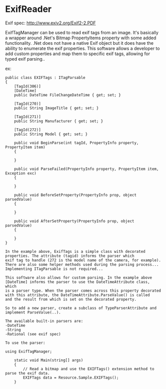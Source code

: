 # ExifReader

Exif spec: http://www.exiv2.org/Exif2-2.PDF

ExifTagManager can be used to read exif tags from an image. It's basically a wrapper around .Net's Bitmap PropertyItems property 
with some added functionality. .Net does not have a native Exif object but it does have the ability to enumerate the exif properties. 
This software allows a developer to add custom properties and map them to specific exif tags, allowing for typed exif parsing..

ex:

    public class EXIFTags : ITagParsable
    {
        [TagId(306)]
        [DateTime]
        public DateTime FileChangeDateTime { get; set; }

        [TagId(270)]
        public String ImageTitle { get; set; }

        [TagId(271)]
        public String Manufacturer { get; set; }

        [TagId(272)]
        public String Model { get; set; }

        public void BeginParse(int tagId, PropertyInfo property, PropertyItem item)
        {

        }

        public void ParseFailed(PropertyInfo property, PropertyItem item, Exception exc)
        {

        }

        public void BeforeSetProperty(PropertyInfo prop, object parsedValue)
        {

        }

        public void AfterSetProperty(PropertyInfo prop, object parsedValue)
        {

        }
    }
    
    In the example above, ExifTags is a simple class with decorated properties. The attribute (tagid) informs the parser which 
    exif tag to handle (272 is the model name of the camera, for example). There are also some helper methods used during the parsing process...
    Implementing ITagParsable is not required...
    
    This software also allows for custom parsing. In the example above [DateTime] informs the parser to use the DateTimeAttribute class, which 
    is a parser type. When the parser comes across this property decorated with this attribute, the DateTimeAttribute.ParseValue() is called
    and the result from which is set on the decorated property.
    
    So to add a new parser, create a subclass of TypeParserAttribute and implement ParseValue(..).
    
    The available built-in parsers are:
    -DateTime
    -String
    -Rational (see exif spec)
    
    To use the parser:
    
    using ExifTagManager;
    
        static void Main(string[] args)
        {
            // Read a bitmap and use the EXIFTags() extension method to parse the exif data.
            EXIFTags data = Resource.Sample.EXIFTags();
        }
        
